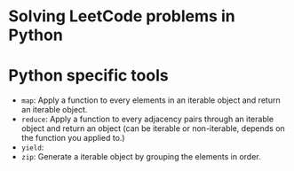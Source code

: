 # Solving LeetCode problems in Python

# Python specific tools
* `map`: Apply a function to every elements in an iterable object and return an iterable object.
* `reduce`: Apply a function to every adjacency pairs through an iterable object and return an object (can be iterable or non-iterable, depends on the function you applied to.)
* `yield`:
* `zip`: Generate a iterable object by grouping the elements in order.